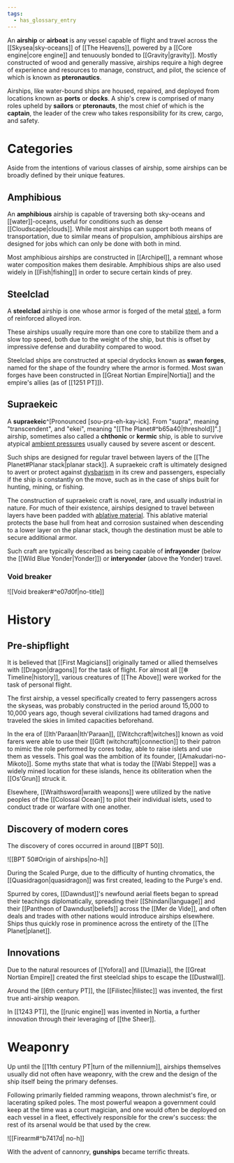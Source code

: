 ```yaml
---
tags:
  - has_glossary_entry
---
```


An **airship** or **airboat** is any vessel capable of flight and travel across the [[Skysea|sky-oceans]] of [[The Heavens]], powered by a [[Core engine|core engine]] and tenuously bonded to [[Gravity|gravity]]. Mostly constructed of wood and generally massive, airships require a high degree of experience and resources to manage, construct, and pilot, the science of which is known as **pteronautics**.

Airships, like water-bound ships are housed, repaired, and deployed from locations known as **ports** or **docks**. A ship's crew is comprised of many roles upheld by **sailors** or **pteronauts**, the most chief of which is the **captain**, the leader of the crew who takes responsibility for its crew, cargo, and safety.

# Categories
Aside from the intentions of various classes of airship, some airships can be broadly defined by their unique features. 

## Amphibious
An **amphibious** airship is capable of traversing both sky-oceans and [[water]]-oceans, useful for conditions such as dense [[Cloudscape|clouds]]. While most airships can support both means of transportation, due to similar means of propulsion, amphibious airships are designed for jobs which can only be done with both in mind.

Most amphibious airships are constructed in [[Archipel]], a remnant whose water composition makes them desirable. Amphibious ships are also used widely in [[Fish|fishing]] in order to secure certain kinds of prey. 
## Steelclad
A **steelclad** airship is one whose armor is forged of the metal [steel](https://en.m.wikipedia.org/wiki/Steel), a form of reinforced alloyed iron. 

These airships usually require more than one core to stabilize them and a slow top speed, both due to the weight of the ship, but this is offset by impressive defense and durability compared to wood.

Steelclad ships are constructed at special drydocks known as **swan forges**, named for the shape of the foundry where the armor is formed. Most swan forges have been constructed in [[Great Nortian Empire|Nortia]] and the empire's allies (as of [[1251 PT]]).

## Supraekeic
A **supraekeic**^[Pronounced [sou-pra-eh-kay-ick]. From "supra", meaning "transcendent", and "ekei", meaning "[[The Planet#^b65a40|threshold]]".] airship, sometimes also called a **chthonic** or **kermic** ship, is able to survive atypical [ambient pressures](https://en.wikipedia.org/wiki/Atmospheric_pressure) usually caused by severe ascent or descent. 

Such ships are designed for regular travel between layers of the [[The Planet#Planar stack|planar stack]]. A supraekeic craft is ultimately designed to avert or protect against [dysbarism](https://en.wikipedia.org/wiki/Dysbarism) in its crew and passengers, especially if the ship is constantly on the move, such as in the case of ships built for hunting, mining, or fishing.

The construction of supraekeic craft is novel, rare, and usually industrial in nature. For much of their existence, airships designed to travel between layers have been padded with [ablative material](https://en.wikipedia.org/wiki/Ablative_armor). This ablative material protects the base hull from heat and corrosion sustained when descending to a lower layer on the planar stack, though the destination must be able to secure additional armor.

Such craft are typically described as being capable of **infrayonder** (below the [[Wild Blue Yonder|Yonder]]) or **interyonder** (above the Yonder) travel.

### Void breaker
![[Void breaker#^e07d0f|no-title]]
# History
## Pre-shipflight
It is believed that [[First Magicians]] originally tamed or allied themselves with [[Dragon|dragons]] for the task of flight. For almost all [[✼ Timeline|history]], various creatures of [[The Above]] were worked for the task of personal flight.

The first airship, a vessel specifically created to ferry passengers across the skyseas, was probably constructed in the period around 15,000 to 10,000 years ago, though several civilizations had tamed dragons and traveled the skies in limited capacities beforehand.

In the era of [[Ith'Paraan|Ith'Paraan]], [[Witchcraft|witches]] known as void farers were able to use their [[Gift (witchcraft)|connection]] to their patron to mimic the role performed by cores today, able to raise islets and use them as vessels. This goal was the ambition of its founder, [[Amakudari-no-Mikoto]]. Some myths state that what is today the [[Wabi Steppe]] was a widely mined location for these islands, hence its obliteration when the [[Os'Grun]] struck it.

Elsewhere, [[Wraithsword|wraith weapons]] were utilized by the native peoples of the [[Colossal Ocean]] to pilot their individual islets, used to conduct trade or warfare with one another.

## Discovery of modern cores
The discovery of cores occurred in around [[BPT 50]].

![[BPT 50#Origin of airships|no-h]]

During the Scaled Purge, due to the difficulty of hunting chromatics, the [[Quasidragon|quasidragon]] was first created, leading to the Purge's end. 

Spurred by cores, [[Dawndust]]'s newfound aerial fleets began to spread their teachings diplomatically, spreading their [[Shindani|language]] and their [[Pantheon of Dawndust|beliefs]] across the [[Mer de Vide]], and often deals and trades with other nations would introduce airships elsewhere. Ships thus quickly rose in prominence across the entirety of the [[The Planet|planet]].

## Innovations
Due to the natural resources of [[Yofora]] and [[Umazia]], the [[Great Nortian Empire]] created the first steelclad ships to escape the [[Dustwall]].

Around the [[6th century PT]], the [[Filistec|filistec]] was invented, the first true anti-airship weapon.

In [[1243 PT]], the [[runic engine]] was invented in Nortia, a further innovation through their leveraging of [[the Sheer]].

# Weaponry
Up until the [[11th century PT|turn of the millennium]], airships themselves usually did not often have weaponry, with the crew and the design of the ship itself being the primary defenses. 

Following primarily fielded ramming weapons, thrown alechmist's fire, or lacerating spiked poles.  The most powerful weapon a government could keep at the time was a court magician, and one would often be deployed on each vessel in a fleet, effectively responsible for the crew's success: the rest of its arsenal would be that used by the crew.

![[Firearm#^b7417d| no-h]]

With the advent of cannonry, **gunships** became terrific threats.